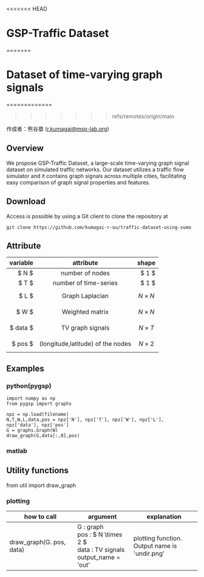 <<<<<<< HEAD
<script type="text/javascript" async src="https://cdnjs.cloudflare.com/ajax/libs/mathjax/2.7.7/MathJax.js?config=TeX-MML-AM_CHTML">
</script>
<script type="text/x-mathjax-config">
 MathJax.Hub.Config({
 tex2jax: {
 inlineMath: [['$', '$'] ],
 displayMath: [ ['$$','$$'], ["\\[","\\]"] ]
 }
 });
</script>

# GSP-Traffic Dataset
=======
# Dataset of time-varying graph signals 

=============
>>>>>>> refs/remotes/origin/main

作成者：熊谷塁 (r.kumagai@msp-lab.org)

## Overview

We propose GSP-Traffic Dataset, a large-scale time-varying graph signal dataset on simulated traffic networks. 
Our dataset utilizes a traffic flow simulator and it contains graph signals across multiple cities, facilitating easy comparison of graph signal properties and features. 





## Download

Access is possible by using a Git client to clone the repository at
```
git clone https://github.com/kumagai-r-ou/traffic-dataset-using-sumo
```


## Attribute

| variable | attribute | shape |
| -------: | :-------: | ----: |
| $ N $ | number of nodes | $ 1 $ |
| $ T $ | number of time-series | $ 1 $ |
| $ L $ | Graph Laplacian | $$ N \times N $$ |
| $ W $ | Weighted matrix | $$ N \times N $$ |
| $ data $ | TV graph signals | $$ N \times T $$ |
| $ pos $ | (longitude,latitude) of the nodes | $$ N \times 2 $$ | 

## Examples

### python(pygsp)
```
import numpy as np
from pygsp import graphs

npz = np.load(filename)
N,T,W,L,data,pos = npz['N'], npz['T'], npz['W'], npz['L'], npz['data'], npz['pos']
G = graphs.Graph(W)
draw_graph(G,data[:,0],pos)
```

### matlab


## Utility functions

from util import draw_graph

### plotting

| how to call | argument | explanation |
| ----------- | -------- | ----------- |
| draw_graph(G. pos, data) | G : graph <br>  pos : $ N \times 2 $ <br> data : TV signals <br> output_name = 'out' | plotting function. <br> Output name is 'undir.png' |

